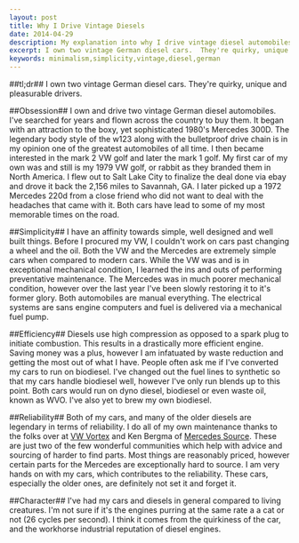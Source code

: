 ```yaml
---
layout: post
title: Why I Drive Vintage Diesels
date: 2014-04-29
description: My explanation into why I drive vintage diesel automobiles.
excerpt: I own two vintage German diesel cars.  They're quirky, unique and pleasurable drivers.
keywords: minimalism,simplicity,vintage,diesel,german
---
```

##tl;dr##
I own two vintage German diesel cars.  They're quirky, unique and pleasurable drivers.

##Obsession##
I own and drive two vintage German diesel automobiles.  I've searched for years and flown across the country to buy them.  It began with an attraction to the boxy, yet sophisticated 1980's Mercedes 300D.  The legendary body style of the w123 along with the bulletproof drive chain is in my opinion one of the greatest automobiles of all time.  I then became interested in the mark 2 VW golf and later the mark 1 golf.  My first car of my own was and still is my 1979 VW golf, or rabbit as they branded them in North America.  I flew out to Salt Lake City to finalize the deal done via ebay and drove it back the 2,156 miles to Savannah, GA.  I later picked up a 1972 Mercedes 220d from a close friend who did not want to deal with the headaches that came with it.  Both cars have lead to some of my most memorable times on the road.

##Simplicity##
I have an affinity towards simple, well designed and well built things.  Before I procured my VW, I couldn't work on cars past changing a wheel and the oil.  Both the VW and the Mercedes are extremely simple cars when compared to modern cars.  While the VW was and is in exceptional mechanical condition, I learned the ins and outs of performing preventative maintenance.  The Mercedes was in much poorer mechanical condition, however over the last year I've been slowly restoring it to it's former glory.  Both automobiles are manual everything.  The electrical systems are sans engine computers and fuel is delivered via a mechanical fuel pump.  

##Efficiency##
Diesels use high compression as opposed to a spark plug to initiate combustion.  This results in a drastically more efficient engine.  Saving money was a plus, however I am infatuated by waste reduction and getting the most out of what I have.  People often ask me if I've converted my cars to run on biodiesel.  I've changed out the fuel lines to synthetic so that my cars handle biodiesel well, however I've only run blends up to this point.  Both cars would run on dyno diesel, biodiesel or even waste oil, known as WVO.  I've also yet to brew my own biodiesel.

##Reliability##
Both of my cars, and many of the older diesels are legendary in terms of reliability.  I do all of my own maintenance thanks to the folks over at <a href="http://forums.vwvortex.com/">VW Vortex</a> and Ken Bergma of <a href="https://mercedessource.com/">Mercedes Source</a>.  These are just two of the few wonderful communities which help with advice and sourcing of harder to find parts.  Most things are reasonably priced, however certain parts for the Mercedes are exceptionally hard to source.  I am very hands on with my cars, which contributes to the reliability.  These cars, especially the older ones, are definitely not set it and forget it.

##Character##
I've had my cars and diesels in general compared to living creatures.  I'm not sure if it's the engines purring at the same rate a a cat or not (26 cycles per second).  I think it comes from the quirkiness of the car, and the workhorse industrial reputation of diesel engines.